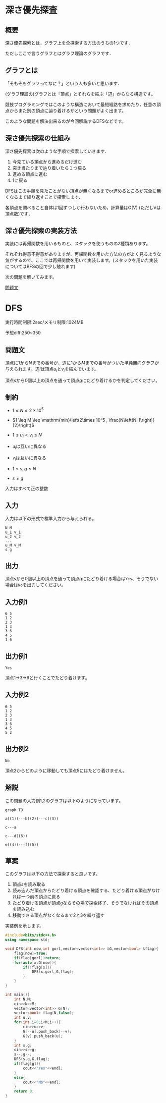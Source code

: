 # 深さ優先探査

## 概要

深さ優先探索とは，グラフ上を全探索する方法のうちの1つです．

ただしここで言うグラフとはグラフ理論のグラフです．

## グラフとは

「そもそもグラフってなに？」という人も多いと思います．

(グラフ理論の)グラフとは「頂点」とそれらを結ぶ「辺」からなる構造です。

競技プログラミングではこのような構造において最短経路を求めたり，任意の頂点からまた別の頂点に辿り着けるかという問題がよく出ます。

このような問題を解決出来るのが今回解説するDFSなどです。

## 深さ優先探索の仕組み

深さ優先探索は次のような手順で探索していきます．

1. 今見ている頂点から進めるだけ進む
2. 突き当たりまで辿り着いたら１つ戻る
3. 進める頂点に進む
4. 1に戻る

DFSはこの手順を見たことがない頂点が無くなるまでor進めるところが完全に無くなるまで繰り返すことで探索します．

各頂点を調べること自体は1回ずつしか行わないため，計算量はO(V) (ただしVは頂点数)です．

## 深さ優先探索の実装方法

実装には再帰関数を用いるものと、スタックを使うものの2種類あります。

それぞれ得意不得意がありますが、再帰関数を用いた方法の方がよく見るような気がするので、ここでは再帰関数を用いて実装します。(スタックを用いた実装についてはBFSの回で少し触れます)

次の問題を解いてみます。

[問題文](https://hackmd.io/@kcctkyopro/BkeWngHss)

# DFS

実行時間制限:2sec/メモリ制限:1024MB

予想diff:250~350

## 問題文
頂点に$1$から$N$までの番号が、辺に$1$から$M$までの番号がついた単純無向グラフが与えられます。辺$i$は頂点$u_i$と$v_i$を結んでいます。

頂点$s$から$0$個以上の頂点を通って頂点$g$にたどり着けるかを判定してください。

## 制約

* $1 \leq N \leq 2 \times 10^5$

* $1 \leq M \leq \mathrm{min}\left(2\times 10^5 , \frac{N\left(N-1\right)}{2}\right)$

* $1 \leq u_i < v_i \leq N$

* $u_i$は互いに異なる

* $v_i$は互いに異なる

* $1 \leq s,g \leq N$

* $s \neq g$

入力はすべて正の整数

## 入力

入力は以下の形式で標準入力から与えられる。

```
N M
u_1 v_1
u_2 v_2
...
u_M v_M
s g
```

## 出力

頂点$s$から$0$個以上の頂点を通って頂点$g$にたどり着ける場合は```Yes```、そうでない場合は```No```を出力してください。

## 入力例1

```
6 5
1 2
2 3
1 3
3 6
4 5
1 6
```

## 出力例1

```
Yes
```

頂点1→3→6と行くことでたどり着けます。

## 入力例2

```
6 5
1 2
2 3
1 3
3 6
4 5
5 2
```

## 出力例2

```
No
```

頂点2からどのように移動しても頂点5にはたどり着けません。

## 解説

この問題の入力例1,2のグラフは以下のようになっています。

```
graph TD

a((1))---b((2))---c((3))

c---a

c---d((6))

e((4))---f((5))
```

## 草案

このグラフは以下の方法で探索すると良いです。

1. 頂点$s$を読み取る
2. 読み込んだ頂点からたどり着ける頂点を確認する、たどり着ける頂点がなければ一つ前の頂点に戻る
3. たどり着ける頂点が頂点$g$ならその場で探索終了、そうでなければその頂点を読み込む
4. 移動できる頂点がなくなるまで2と3を繰り返す

実装例を示します。

```c++
#include<bits/stdc++.h>
using namespace std;

void DFS(int now,int gorl,vector<vector<int>> &G,vector<bool> &flag){
    flag[now]=true;
    if(flag[gorl])return;
    for(auto x:G[now]){
        if(!flag[x]){
            DFS(x,gorl,G,flag);
        }
    }
}

int main(){
    int N,M;
    cin>>N>>M;
    vector<vector<int>> G(N);
    vector<bool> flag(N,false);
    int u,v;
    for(int i=0;i<M;i++){
        cin>>u>>v;
        G[--u].push_back(--v);
        G[v].push_back(u);
    }
    int s,g;
    cin>>s>>g;
    s--;g--;
    DFS(s,g,G,flag);
    if(flag[g]){
        cout<<"Yes"<<endl;
    }
    else{
        cout<<"No"<<endl;
    }
    return 0;
}
```



